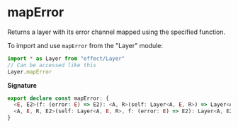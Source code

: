# mapError

Returns a layer with its error channel mapped using the specified function.

To import and use `mapError` from the "Layer" module:

```ts
import * as Layer from "effect/Layer"
// Can be accessed like this
Layer.mapError
```

**Signature**

```ts
export declare const mapError: {
  <E, E2>(f: (error: E) => E2): <A, R>(self: Layer<A, E, R>) => Layer<A, E2, R>
  <A, E, R, E2>(self: Layer<A, E, R>, f: (error: E) => E2): Layer<A, E2, R>
}
```
